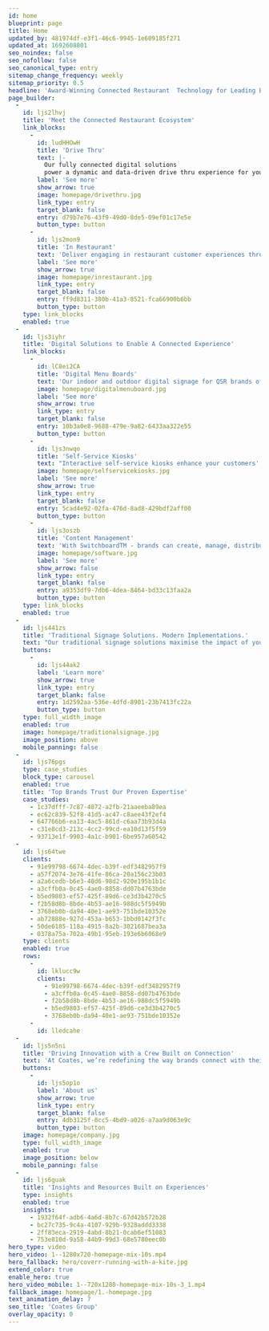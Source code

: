 ```yaml
---
id: home
blueprint: page
title: Home
updated_by: 481974df-e3f1-46c6-9945-1e609185f271
updated_at: 1692608801
seo_noindex: false
seo_nofollow: false
seo_canonical_type: entry
sitemap_change_frequency: weekly
sitemap_priority: 0.5
headline: 'Award-Winning Connected Restaurant  Technology for Leading Brands Worldwide'
page_builder:
  -
    id: ljs2lhvj
    title: 'Meet the Connected Restaurant Ecosystem'
    link_blocks:
      -
        id: ludHHOwH
        title: 'Drive Thru'
        text: |-
          Our fully connected digital solutions
          power a dynamic and data-driven drive thru experience for your customers.
        label: 'See more'
        show_arrow: true
        image: homepage/drivethru.jpg
        link_type: entry
        target_blank: false
        entry: d79b7e76-43f9-49d0-8de5-09ef01c17e5e
        button_type: button
      -
        id: ljs2mon9
        title: 'In Restaurant'
        text: 'Deliver engaging in restaurant customer experiences through our industry-leading hardware, proprietary SwitchboardTM CMS, and end-to-end services.'
        label: 'See more'
        show_arrow: true
        image: homepage/inrestaurant.jpg
        link_type: entry
        target_blank: false
        entry: ff9d8311-380b-41a3-8521-fca66900b6bb
        button_type: button
    type: link_blocks
    enabled: true
  -
    id: ljs3iyhr
    title: 'Digital Solutions to Enable A Connected Experience'
    link_blocks:
      -
        id: lC8ei2CA
        title: 'Digital Menu Boards'
        text: 'Our indoor and outdoor digital signage for QSR brands offers the robustness needed for global use, as well as the adaptability to support rapid shifts in technology.'
        image: homepage/digitalmenuboard.jpg
        label: 'See more'
        show_arrow: true
        link_type: entry
        target_blank: false
        entry: 10b3a0e8-9688-479e-9a82-6433aa322e55
        button_type: button
      -
        id: ljs3nwqo
        title: 'Self-Service Kiosks'
        text: "Interactive self-service kiosks enhance your customers' ordering experience whilst driving ROI, an increase in average check size, and reduced wait times, for your brand."
        image: homepage/selfservicekiosks.jpg
        label: 'See more'
        show_arrow: true
        link_type: entry
        target_blank: false
        entry: 5cad4e92-02fa-476d-8ad8-429bdf2aff00
        button_type: button
      -
        id: ljs3oszb
        title: 'Content Management'
        text: 'With SwitchboardTM - brands can create, manage, distribute, and display digital content based on real-time data and rich analytics to orchestrate a seamless customer journey.'
        image: homepage/software.jpg
        label: 'See more'
        show_arrow: false
        link_type: entry
        target_blank: false
        entry: a9353df9-7db6-4dea-8464-bd33c13faa2a
        button_type: button
    type: link_blocks
    enabled: true
  -
    id: ljs441zs
    title: 'Traditional Signage Solutions. Modern Implementations.'
    text: "Our traditional signage solutions maximise the impact of your most important messages whilst helping your brand stand out from the crowd. We've been providing traditional signage solutions to our customers since we first opened our doors 60 years ago – so we know what it means to deliver exceptional experiences at all stages of the rollout process, from initial design through to final installation."
    buttons:
      -
        id: ljs44ak2
        label: 'Learn more'
        show_arrow: true
        link_type: entry
        target_blank: false
        entry: 1d2592aa-536e-4dfd-8901-23b7413fc22a
        button_type: button
    type: full_width_image
    enabled: true
    image: homepage/traditionalsignage.jpg
    image_position: above
    mobile_panning: false
  -
    id: ljs76pgs
    type: case_studies
    block_type: carousel
    enabled: true
    title: 'Top Brands Trust Our Proven Expertise'
    case_studies:
      - 1c37dfff-7c87-4872-a2fb-21aaeeba89ea
      - ec62c839-52f8-41d5-ac47-c8aee43f2ef4
      - 647766b6-ea13-4ac5-861d-c6aa73b93d4a
      - c31e8cd3-213c-4cc2-99cd-ea10d13f5f59
      - 93713e1f-9903-4a1c-b901-6be957a60542
  -
    id: ljs64twe
    clients:
      - 91e99798-6674-4dec-b39f-edf3482957f9
      - a57f2074-3e76-41fe-86ca-20a156c23b03
      - a2a6cedb-b6e3-48d6-98d2-920e195b1b1c
      - a3cffb0a-0c45-4ae0-8858-dd07b4763bde
      - b5ed9803-ef57-425f-89d6-ce3d3b4270c5
      - f2b58d8b-8bde-4b53-ae16-988dc5f5949b
      - 3768eb0b-da94-40e1-ae93-751bde10352e
      - ab72888e-927d-453a-b653-1bbd0142f3fc
      - 50de6185-118a-4915-8a2b-3021687bea3a
      - 0378a75a-702a-49b1-95eb-193e6b6068e9
    type: clients
    enabled: true
    rows:
      -
        id: lklucc9w
        clients:
          - 91e99798-6674-4dec-b39f-edf3482957f9
          - a3cffb0a-0c45-4ae0-8858-dd07b4763bde
          - f2b58d8b-8bde-4b53-ae16-988dc5f5949b
          - b5ed9803-ef57-425f-89d6-ce3d3b4270c5
          - 3768eb0b-da94-40e1-ae93-751bde10352e
      -
        id: lledcahe
  -
    id: ljs5n5ni
    title: 'Driving Innovation with a Crew Built on Connection'
    text: 'At Coates, we’re redefining the way brands connect with their customers through our range of digital solutions. Our Crew is committed to delivering innovative merchandising solutions and doing things differently when it comes to our people, partnerships, and products to deliver unrivaled results.'
    buttons:
      -
        id: ljs5op1o
        label: 'About us'
        show_arrow: true
        link_type: entry
        target_blank: false
        entry: 4db3125f-0cc5-4bd9-a026-a7aa9d063e9c
        button_type: button
    image: homepage/company.jpg
    type: full_width_image
    enabled: true
    image_position: below
    mobile_panning: false
  -
    id: ljs6guak
    title: 'Insights and Resources Built on Experiences'
    type: insights
    enabled: true
    insights:
      - 1932f64f-adb6-4a6d-8b7c-67d42b572b28
      - bc27c735-9c4a-4107-929b-9328addd3338
      - 2ff83eca-2919-4abd-8b21-0cab6ef51083
      - 753e810d-9a58-44b9-99d3-68e5780eec0b
hero_type: video
hero_video: 1--1280x720-homepage-mix-10s.mp4
hero_fallback: hero/coverr-running-with-a-kite.jpg
extend_color: true
enable_hero: true
hero_video_mobile: 1--720x1280-homepage-mix-10s-3_1.mp4
fallback_image: homepage/1.-homepage.jpg
text_animation_delay: 7
seo_title: 'Coates Group'
overlay_opacity: 0
---
```

